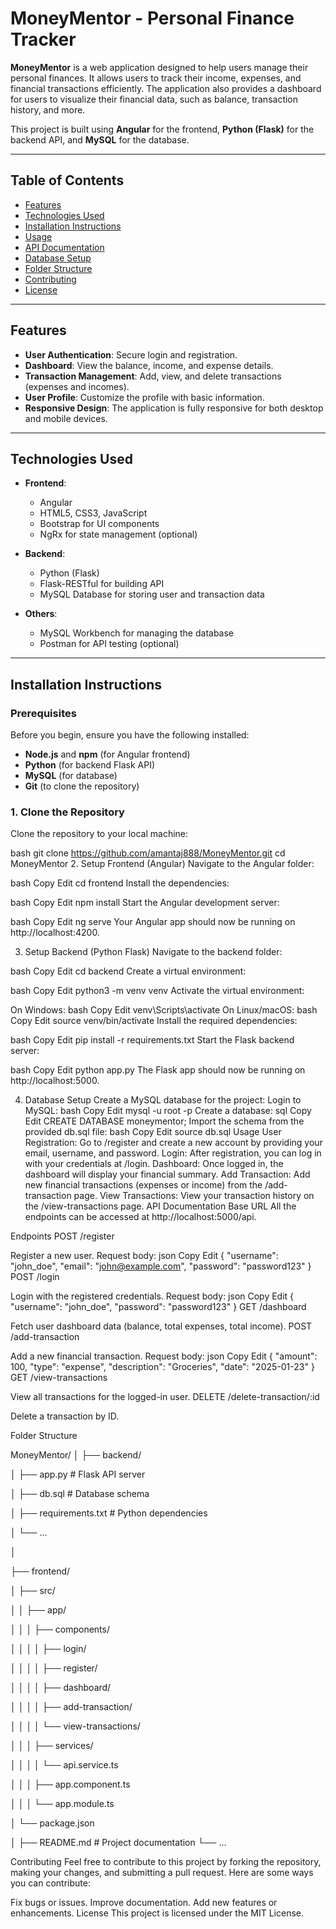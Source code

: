 # **MoneyMentor** - Personal Finance Tracker

**MoneyMentor** is a web application designed to help users manage their personal finances. It allows users to track their income, expenses, and financial transactions efficiently. The application also provides a dashboard for users to visualize their financial data, such as balance, transaction history, and more.

This project is built using **Angular** for the frontend, **Python (Flask)** for the backend API, and **MySQL** for the database.

---

## **Table of Contents**

- [Features](#features)
- [Technologies Used](#technologies-used)
- [Installation Instructions](#installation-instructions)
- [Usage](#usage)
- [API Documentation](#api-documentation)
- [Database Setup](#database-setup)
- [Folder Structure](#folder-structure)
- [Contributing](#contributing)
- [License](#license)

---

## **Features**

- **User Authentication**: Secure login and registration.
- **Dashboard**: View the balance, income, and expense details.
- **Transaction Management**: Add, view, and delete transactions (expenses and incomes).
- **User Profile**: Customize the profile with basic information.
- **Responsive Design**: The application is fully responsive for both desktop and mobile devices.

---

## **Technologies Used**

- **Frontend**:
  - Angular
  - HTML5, CSS3, JavaScript
  - Bootstrap for UI components
  - NgRx for state management (optional)

- **Backend**:
  - Python (Flask)
  - Flask-RESTful for building API
  - MySQL Database for storing user and transaction data

- **Others**:
  - MySQL Workbench for managing the database
  - Postman for API testing (optional)
  
---

## **Installation Instructions**

### **Prerequisites**
Before you begin, ensure you have the following installed:
- **Node.js** and **npm** (for Angular frontend)
- **Python** (for backend Flask API)
- **MySQL** (for database)
- **Git** (to clone the repository)

### **1. Clone the Repository**

Clone the repository to your local machine:

bash
git clone https://github.com/amantaj888/MoneyMentor.git
cd MoneyMentor
2. Setup Frontend (Angular)
Navigate to the Angular folder:

bash
Copy
Edit
cd frontend
Install the dependencies:

bash
Copy
Edit
npm install
Start the Angular development server:

bash
Copy
Edit
ng serve
Your Angular app should now be running on http://localhost:4200.

3. Setup Backend (Python Flask)
Navigate to the backend folder:

bash
Copy
Edit
cd backend
Create a virtual environment:

bash
Copy
Edit
python3 -m venv venv
Activate the virtual environment:

On Windows:
bash
Copy
Edit
venv\Scripts\activate
On Linux/macOS:
bash
Copy
Edit
source venv/bin/activate
Install the required dependencies:

bash
Copy
Edit
pip install -r requirements.txt
Start the Flask backend server:

bash
Copy
Edit
python app.py
The Flask app should now be running on http://localhost:5000.

4. Database Setup
Create a MySQL database for the project:
Login to MySQL:
bash
Copy
Edit
mysql -u root -p
Create a database:
sql
Copy
Edit
CREATE DATABASE moneymentor;
Import the schema from the provided db.sql file:
bash
Copy
Edit
source db.sql
Usage
User Registration: Go to /register and create a new account by providing your email, username, and password.
Login: After registration, you can log in with your credentials at /login.
Dashboard: Once logged in, the dashboard will display your financial summary.
Add Transaction: Add new financial transactions (expenses or income) from the /add-transaction page.
View Transactions: View your transaction history on the /view-transactions page.
API Documentation
Base URL
All the endpoints can be accessed at http://localhost:5000/api.

Endpoints
POST /register

Register a new user.
Request body:
json
Copy
Edit
{
  "username": "john_doe",
  "email": "john@example.com",
  "password": "password123"
}
POST /login

Login with the registered credentials.
Request body:
json
Copy
Edit
{
  "username": "john_doe",
  "password": "password123"
}
GET /dashboard

Fetch user dashboard data (balance, total expenses, total income).
POST /add-transaction

Add a new financial transaction.
Request body:
json
Copy
Edit
{
  "amount": 100,
  "type": "expense",
  "description": "Groceries",
  "date": "2025-01-23"
}
GET /view-transactions

View all transactions for the logged-in user.
DELETE /delete-transaction/:id

Delete a transaction by ID.

Folder Structure

MoneyMentor/
│
├── backend/

│   ├── app.py           # Flask API server

│   ├── db.sql           # Database schema

│   ├── requirements.txt # Python dependencies

│   └── ...

│

├── frontend/

│   ├── src/

│   │   ├── app/

│   │   │   ├── components/

│   │   │   │   ├── login/

│   │   │   │   ├── register/

│   │   │   │   ├── dashboard/

│   │   │   │   ├── add-transaction/

│   │   │   │   └── view-transactions/

│   │   │   ├── services/

│   │   │   │   └── api.service.ts

│   │   │   ├── app.component.ts

│   │   │   └── app.module.ts

│   └── package.json

│
├── README.md            # Project documentation
└── ...



Contributing
Feel free to contribute to this project by forking the repository, making your changes, and submitting a pull request. Here are some ways you can contribute:

Fix bugs or issues.
Improve documentation.
Add new features or enhancements.
License
This project is licensed under the MIT License.
